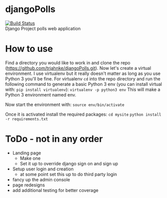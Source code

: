 # djangoPolls
[![Build Status](https://travis-ci.org/trjahnke/djangoPolls.svg?branch=master)](https://travis-ci.org/trjahnke/djangoPolls)\
Django Project polls web application

# How to use
Find a directory you would like to work in and clone the repo (https://github.com/trjahnke/djangoPolls.git). Now let's create a virtual environment. I use virtualenv but it really doesn't matter as long as you use Python 3 you'll be fine. For virtualenv `cd` into the repo directory and run the following command to generate a basic Python 3 env (you can install virtual with: `pip install virtualenv`):
`virtualenv -p python3 env` 
This will make a Python 3 environment named env.

Now start the environment with:
`source env/bin/activate`

Once it is activated install the required packages:
`cd mysite`
`python install -r requirements.txt`


# ToDo - not in any order
- Landing page
    * Make one
    * Set it up to override django sign on and sign up 
- Setup user login and creation 
    * at some point set this up to do third party login
- fancy up the admin console
- page redesigns
- add additional testing for better coverage




